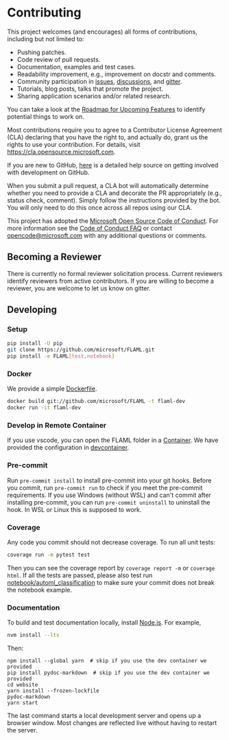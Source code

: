 # Contributing

This project welcomes (and encourages) all forms of contributions, including but not limited to:

-  Pushing patches.
-  Code review of pull requests.
-  Documentation, examples and test cases.
-  Readability improvement, e.g., improvement on docstr and comments.
-  Community participation in [issues](https://github.com/microsoft/FLAML/issues), [discussions](https://github.com/microsoft/FLAML/discussions), and [gitter](https://gitter.im/FLAMLer/community?utm_source=badge&utm_medium=badge&utm_campaign=pr-badge&utm_content=badge).
-  Tutorials, blog posts, talks that promote the project.
-  Sharing application scenarios and/or related research.

You can take a look at the [Roadmap for Upcoming Features](https://github.com/microsoft/FLAML/wiki/Roadmap-for-Upcoming-Features) to identify potential things to work on.

Most contributions require you to agree to a
Contributor License Agreement (CLA) declaring that you have the right to, and actually do, grant us
the rights to use your contribution. For details, visit <https://cla.opensource.microsoft.com>.

If you are new to GitHub, [here](https://help.github.com/categories/collaborating-with-issues-and-pull-requests/) is a detailed help source on getting involved with development on GitHub.

When you submit a pull request, a CLA bot will automatically determine whether you need to provide
a CLA and decorate the PR appropriately (e.g., status check, comment). Simply follow the instructions
provided by the bot. You will only need to do this once across all repos using our CLA.

This project has adopted the [Microsoft Open Source Code of Conduct](https://opensource.microsoft.com/codeofconduct/).
For more information see the [Code of Conduct FAQ](https://opensource.microsoft.com/codeofconduct/faq/) or
contact [opencode@microsoft.com](mailto:opencode@microsoft.com) with any additional questions or comments.

## Becoming a Reviewer

There is currently no formal reviewer solicitation process. Current reviewers identify reviewers from active contributors. If you are willing to become a reviewer, you are welcome to let us know on gitter.

## Developing

### Setup

```bash
pip install -U pip
git clone https://github.com/microsoft/FLAML.git
pip install -e FLAML[test,notebook]
```

### Docker

We provide a simple [Dockerfile](https://github.com/microsoft/FLAML/blob/main/Dockerfile).

```bash
docker build git://github.com/microsoft/FLAML -t flaml-dev
docker run -it flaml-dev
```

### Develop in Remote Container

If you use vscode, you can open the FLAML folder in a [Container](https://code.visualstudio.com/docs/remote/containers).
We have provided the configuration in [devcontainer](https://github.com/microsoft/FLAML/blob/main/.devcontainer).

### Pre-commit

Run `pre-commit install` to install pre-commit into your git hooks. Before you commit, run
`pre-commit run` to check if you meet the pre-commit requirements. If you use Windows (without WSL) and can't commit after installing pre-commit, you can run `pre-commit uninstall` to uninstall the hook. In WSL or Linux this is supposed to work.

### Coverage

Any code you commit should not decrease coverage. To run all unit tests:

```bash
coverage run -m pytest test
```

Then you can see the coverage report by
`coverage report -m` or `coverage html`.
If all the tests are passed, please also test run [notebook/automl_classification](https://github.com/microsoft/FLAML/blob/main/notebook/automl_classification.ipynb) to make sure your commit does not break the notebook example.

### Documentation

To build and test documentation locally, install [Node.js](https://nodejs.org/en/download/). For example,

```bash
nvm install --lts
```

Then:

```console
npm install --global yarn  # skip if you use the dev container we provided
pip install pydoc-markdown  # skip if you use the dev container we provided
cd website
yarn install --frozen-lockfile
pydoc-markdown
yarn start
```

The last command starts a local development server and opens up a browser window.
Most changes are reflected live without having to restart the server.
